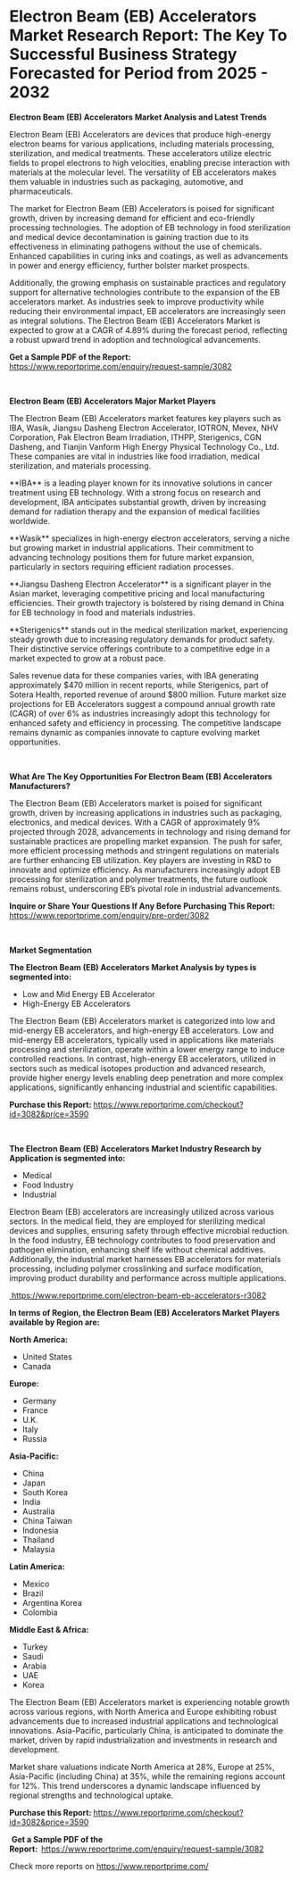 <p><h1>Electron Beam (EB) Accelerators Market Research Report: The Key To Successful Business Strategy Forecasted for Period from 2025 - 2032</h1></p><p><strong>Electron Beam (EB) Accelerators Market Analysis and Latest Trends</strong></p>
<p><p>Electron Beam (EB) Accelerators are devices that produce high-energy electron beams for various applications, including materials processing, sterilization, and medical treatments. These accelerators utilize electric fields to propel electrons to high velocities, enabling precise interaction with materials at the molecular level. The versatility of EB accelerators makes them valuable in industries such as packaging, automotive, and pharmaceuticals.</p><p>The market for Electron Beam (EB) Accelerators is poised for significant growth, driven by increasing demand for efficient and eco-friendly processing technologies. The adoption of EB technology in food sterilization and medical device decontamination is gaining traction due to its effectiveness in eliminating pathogens without the use of chemicals. Enhanced capabilities in curing inks and coatings, as well as advancements in power and energy efficiency, further bolster market prospects.</p><p>Additionally, the growing emphasis on sustainable practices and regulatory support for alternative technologies contribute to the expansion of the EB accelerators market. As industries seek to improve productivity while reducing their environmental impact, EB accelerators are increasingly seen as integral solutions. The Electron Beam (EB) Accelerators Market is expected to grow at a CAGR of 4.89% during the forecast period, reflecting a robust upward trend in adoption and technological advancements.</p></p>
<p><strong>Get a Sample PDF of the Report:&nbsp;</strong> <a href="https://www.reportprime.com/enquiry/request-sample/3082?utm_campaign=2802&utm_medium=2&utm_source=Github&utm_content=ia&utm_term=18032025&utm_id=electron-beam-eb-accelerators">https://www.reportprime.com/enquiry/request-sample/3082</a></p>
<p>&nbsp;</p>
<p><strong>Electron Beam (EB) Accelerators Major Market Players</strong></p>
<p><p>The Electron Beam (EB) Accelerators market features key players such as IBA, Wasik, Jiangsu Dasheng Electron Accelerator, IOTRON, Mevex, NHV Corporation, Pak Electron Beam Irradiation, ITHPP, Sterigenics, CGN Dasheng, and Tianjin Vanform High Energy Physical Technology Co., Ltd. These companies are vital in industries like food irradiation, medical sterilization, and materials processing.</p><p>**IBA** is a leading player known for its innovative solutions in cancer treatment using EB technology. With a strong focus on research and development, IBA anticipates substantial growth, driven by increasing demand for radiation therapy and the expansion of medical facilities worldwide.</p><p>**Wasik** specializes in high-energy electron accelerators, serving a niche but growing market in industrial applications. Their commitment to advancing technology positions them for future market expansion, particularly in sectors requiring efficient radiation processes.</p><p>**Jiangsu Dasheng Electron Accelerator** is a significant player in the Asian market, leveraging competitive pricing and local manufacturing efficiencies. Their growth trajectory is bolstered by rising demand in China for EB technology in food and materials industries.</p><p>**Sterigenics** stands out in the medical sterilization market, experiencing steady growth due to increasing regulatory demands for product safety. Their distinctive service offerings contribute to a competitive edge in a market expected to grow at a robust pace.</p><p>Sales revenue data for these companies varies, with IBA generating approximately $470 million in recent reports, while Sterigenics, part of Sotera Health, reported revenue of around $800 million. Future market size projections for EB Accelerators suggest a compound annual growth rate (CAGR) of over 6% as industries increasingly adopt this technology for enhanced safety and efficiency in processing. The competitive landscape remains dynamic as companies innovate to capture evolving market opportunities.</p></p>
<p>&nbsp;</p>
<p><strong>What Are The Key Opportunities For Electron Beam (EB) Accelerators Manufacturers?</strong></p>
<p><p>The Electron Beam (EB) Accelerators market is poised for significant growth, driven by increasing applications in industries such as packaging, electronics, and medical devices. With a CAGR of approximately 9% projected through 2028, advancements in technology and rising demand for sustainable practices are propelling market expansion. The push for safer, more efficient processing methods and stringent regulations on materials are further enhancing EB utilization. Key players are investing in R&D to innovate and optimize efficiency. As manufacturers increasingly adopt EB processing for sterilization and polymer treatments, the future outlook remains robust, underscoring EB’s pivotal role in industrial advancements.</p></p>
<p><strong>Inquire or Share Your Questions If Any Before Purchasing This Report:</strong> <a href="https://www.reportprime.com/enquiry/pre-order/3082?utm_campaign=2802&utm_medium=2&utm_source=Github&utm_content=ia&utm_term=18032025&utm_id=electron-beam-eb-accelerators">https://www.reportprime.com/enquiry/pre-order/3082</a></p>
<p>&nbsp;</p>
<p><strong>Market Segmentation</strong></p>
<p><strong>The Electron Beam (EB) Accelerators Market Analysis by types is segmented into:</strong></p>
<p><ul><li>Low and Mid Energy EB Accelerator</li><li>High-Energy EB Accelerators</li></ul></p>
<p><p>The Electron Beam (EB) Accelerators market is categorized into low and mid-energy EB accelerators, and high-energy EB accelerators. Low and mid-energy EB accelerators, typically used in applications like materials processing and sterilization, operate within a lower energy range to induce controlled reactions. In contrast, high-energy EB accelerators, utilized in sectors such as medical isotopes production and advanced research, provide higher energy levels enabling deep penetration and more complex applications, significantly enhancing industrial and scientific capabilities.</p></p>
<p><strong>Purchase this Report:&nbsp;</strong><a href="https://www.reportprime.com/checkout?id=3082&price=3590&utm_campaign=2802&utm_medium=2&utm_source=Github&utm_content=ia&utm_term=18032025&utm_id=electron-beam-eb-accelerators">https://www.reportprime.com/checkout?id=3082&price=3590</a></p>
<p>&nbsp;</p>
<p><strong>The Electron Beam (EB) Accelerators Market Industry Research by Application is segmented into:</strong></p>
<p><ul><li>Medical</li><li>Food Industry</li><li>Industrial</li></ul></p>
<p><p>Electron Beam (EB) accelerators are increasingly utilized across various sectors. In the medical field, they are employed for sterilizing medical devices and supplies, ensuring safety through effective microbial reduction. In the food industry, EB technology contributes to food preservation and pathogen elimination, enhancing shelf life without chemical additives. Additionally, the industrial market harnesses EB accelerators for materials processing, including polymer crosslinking and surface modification, improving product durability and performance across multiple applications.</p></p>
<p><a href="https://www.reportprime.com/electron-beam-eb-accelerators-r3082?utm_campaign=2802&utm_medium=2&utm_source=Github&utm_content=ia&utm_term=18032025&utm_id=electron-beam-eb-accelerators">&nbsp;https://www.reportprime.com/electron-beam-eb-accelerators-r3082</a></p>
<p><strong>In terms of Region, the Electron Beam (EB) Accelerators Market Players available by Region are:</strong></p>
<p>
    <p> <strong> North America: </strong>
        <ul>
            <li>United States</li>
            <li>Canada</li>
        </ul>
        </p> 
    <p> <strong> Europe: </strong>
        <ul>
            <li>Germany</li>
            <li>France</li>
            <li>U.K.</li>
            <li>Italy</li>
            <li>Russia</li>
        </ul>
        </p> 
    <p> <strong> Asia-Pacific: </strong>
        <ul>
            <li>China</li>
            <li>Japan</li>
            <li>South Korea</li>
            <li>India</li>
            <li>Australia</li>
            <li>China Taiwan</li>
            <li>Indonesia</li>
            <li>Thailand</li>
            <li>Malaysia</li>
        </ul>
        </p> 
    <p> <strong> Latin America: </strong>
        <ul>
            <li>Mexico</li>
            <li>Brazil</li>
            <li>Argentina Korea</li>
            <li>Colombia</li>
        </ul>
        </p> 
    <p> <strong> Middle East & Africa: </strong>
        <ul>
            <li>Turkey</li>
            <li>Saudi</li>
            <li>Arabia</li>
            <li>UAE</li>
            <li>Korea</li>
        </ul>
    </p>
    </p>
<p><p>The Electron Beam (EB) Accelerators market is experiencing notable growth across various regions, with North America and Europe exhibiting robust advancements due to increased industrial applications and technological innovations. Asia-Pacific, particularly China, is anticipated to dominate the market, driven by rapid industrialization and investments in research and development. </p><p>Market share valuations indicate North America at 28%, Europe at 25%, Asia-Pacific (including China) at 35%, while the remaining regions account for 12%. This trend underscores a dynamic landscape influenced by regional strengths and technological uptake.</p></p>
<p><strong>Purchase this Report: </strong><a href="https://www.reportprime.com/checkout?id=3082&price=3590&utm_campaign=2802&utm_medium=2&utm_source=Github&utm_content=ia&utm_term=18032025&utm_id=electron-beam-eb-accelerators">https://www.reportprime.com/checkout?id=3082&price=3590</a></p>
<p>&nbsp;<strong>Get a Sample PDF of the Report:&nbsp;&nbsp;</strong><a href="https://www.reportprime.com/enquiry/request-sample/3082?utm_campaign=2802&utm_medium=2&utm_source=Github&utm_content=ia&utm_term=18032025&utm_id=electron-beam-eb-accelerators">https://www.reportprime.com/enquiry/request-sample/3082</a></p>
<p><strong></strong></p>
<p>Check more reports on <a href="https://www.reportprime.com/?utm_campaign=2802&utm_medium=2&utm_source=Github&utm_content=ia&utm_term=18032025&utm_id=electron-beam-eb-accelerators">https://www.reportprime.com/</a></p>